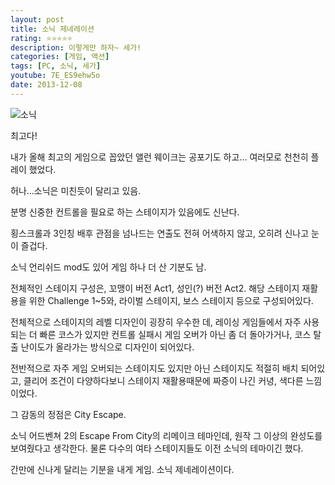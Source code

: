 ```yaml
---
layout: post
title: 소닉 제네레이션
rating: ⭐️⭐️⭐️⭐️⭐️
description: 이렇게만 하자~ 세가!
categories: [게임, 액션]
tags: [PC, 소닉, 세가]
youtube: 7E_ES9ehw5o
date: 2013-12-08
---
```


![소닉](../../review/img/2013/sonic_generations.jpg)

최고다! 

내가 올해 최고의 게임으로 꼽았던 앨런 웨이크는 공포기도 하고… 여러모로 천천히 플레이 했었다.

허나...소닉은 미친듯이 달리고 있음.

분명 신중한 컨트롤을 필요로 하는 스테이지가 있음에도 신난다.

횡스크롤과 3인칭 배후 관점을 넘나드는 연출도 전혀 어색하지 않고, 오히려 신나고 눈이 즐겁다.

소닉 언리쉬드 mod도 있어 게임 하나 더 산 기분도 남.

전체적인 스테이지 구성은, 꼬맹이 버전 Act1, 성인(?) 버전 Act2. 해당 스테이지 재활용을 위한 Challenge 1~5와, 라이벌 스테이지, 보스 스테이지 등으로 구성되어있다.

전체적으로 스테이지의 레벨 디자인이 굉장히 우수한 데, 레이싱 게임들에서 자주 사용되는 더 빠른 코스가 있지만 컨트롤 실패시 게임 오버가 아닌 좀 더 돌아가거나, 코스 탈출 난이도가 올라가는 방식으로 디자인이 되어있다.

전반적으로 자주 게임 오버되는 스테이지도 있지만 아닌 스테이지도 적절히 배치 되어있고, 클리어 조건이 다양하다보니 스테이지 재활용때문에 짜증이 나긴 커녕, 색다른 느낌이었다.

그 감동의 정점은 City Escape. 

소닉 어드벤쳐 2의 Escape From City의 리메이크 테마인데, 원작 그 이상의 완성도를 보여줬다고 생각한다. 물론 다수의 여타 스테이지들도 이전 소닉의 테마이긴 했다.

간만에 신나게 달리는 기분을 내게 게임. 소닉 제네레이션이다.